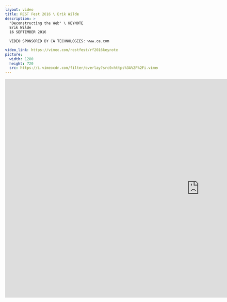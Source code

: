 ```yaml
---
layout: video
title: REST Fest 2016 \ Erik Wilde
description: >
  "Deconstructing the Web" \ KEYNOTE
  Erik Wilde
  16 SEPTEMBER 2016
  
  VIDEO SPONSORED BY CA TECHNOLOGIES: www.ca.com

video_link: https://vimeo.com/restfest/rf2016keynote
picture:
  width: 1280
  height: 720
  src: https://i.vimeocdn.com/filter/overlay?src0=https%3A%2F%2Fi.vimeocdn.com%2Fvideo%2F592185190_1280x720.jpg&src1=http%3A%2F%2Ff.vimeocdn.com%2Fp%2Fimages%2Fcrawler_play.png
---
```

<iframe src="https://player.vimeo.com/video/183079736?title=0&byline=0&portrait=0&badge=0&autopause=0&player_id=0" width="1280" height="720" frameborder="0" title="REST Fest 2016 \ Erik Wilde" webkitallowfullscreen mozallowfullscreen allowfullscreen></iframe>